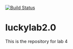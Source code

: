 [![Build Status](https://travis-ci.org/bh1995/luckylab2.0.svg?branch=master)](https://travis-ci.org/bh1995/luckylab2.0)
# luckylab2.0
This is the repository for lab 4
